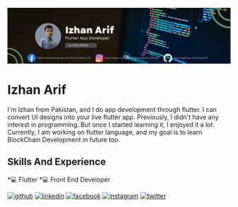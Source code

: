 ![Design And Development](https://github.com/IzhanArif/IzhanArif/blob/main/Izhan%20Arif.png)

# Izhan Arif
I'm Izhan from Pakistan, and I do app development through flutter. I can convert UI designs into your live flutter app. Previously, I didn't have any interest in programming. But once I started learning it, I enjoyed it a lot. Currently, I am working on flutter language, and my goal is to learn BlockChain Development in future too.

## Skills And Experience
*💻 Flutter
*💻 Front End Developer


[<img src='https://cdn.jsdelivr.net/npm/simple-icons@3.0.1/icons/github.svg' alt='github' height='40'>](https://github.com/https://github.com/IzhanArif)  [<img src='https://cdn.jsdelivr.net/npm/simple-icons@3.0.1/icons/linkedin.svg' alt='linkedin' height='40'>](https://www.linkedin.com/in/https://www.linkedin.com/in/izhan-arif-8a2ab6243//)  [<img src='https://cdn.jsdelivr.net/npm/simple-icons@3.0.1/icons/facebook.svg' alt='facebook' height='40'>](https://www.facebook.com/https://www.facebook.com/izhan.memon.79)  [<img src='https://cdn.jsdelivr.net/npm/simple-icons@3.0.1/icons/instagram.svg' alt='instagram' height='40'>](https://www.instagram.com/https://www.instagram.com/izhanarif_official//)  [<img src='https://cdn.jsdelivr.net/npm/simple-icons@3.0.1/icons/twitter.svg' alt='twitter' height='40'>](https://twitter.com/https://twitter.com/izhanrf)  

